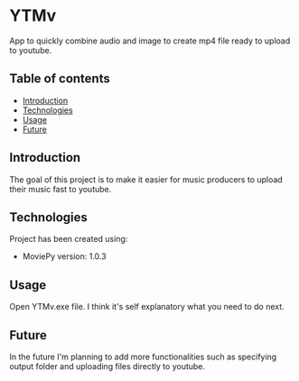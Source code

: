 # YTMv
App to quickly combine audio and image to create mp4 file ready to upload to youtube.

## Table of contents

* [Introduction](#introduction)
* [Technologies](#technologies)
* [Usage](#usage)
* [Future](#future)

## Introduction

The goal of this project is to make it easier for music producers to upload their music fast to youtube.

## Technologies

Project has been created using:

* MoviePy version: 1.0.3

## Usage

Open YTMv.exe file. I think it's self explanatory what you need to do next.

## Future

In the future I'm planning to add more functionalities such as specifying output folder and uploading files directly to youtube.
